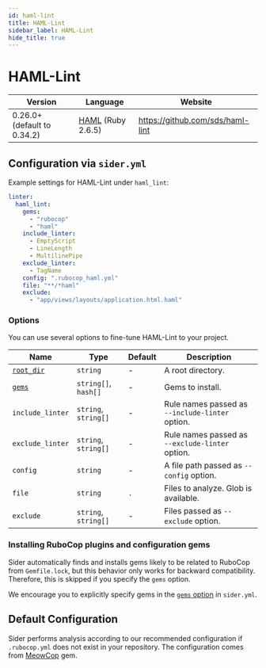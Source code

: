 ```yaml
---
id: haml-lint
title: HAML-Lint
sidebar_label: HAML-Lint
hide_title: true
---
```


# HAML-Lint

| Version                     | Language                              | Website                          |
| --------------------------- | ------------------------------------- | -------------------------------- |
| 0.26.0+ (default to 0.34.2) | [HAML](http://haml.info) (Ruby 2.6.5) | https://github.com/sds/haml-lint |

## Configuration via `sider.yml`

Example settings for HAML-Lint under `haml_lint`:

```yaml
linter:
  haml_lint:
    gems:
      - "rubocop"
      - "haml"
    include_linter:
      - EmptyScript
      - LineLength
      - MultilinePipe
    exclude_linter:
      - TagName
    config: ".rubocop_haml.yml"
    file: "**/*haml"
    exclude:
      - "app/views/layouts/application.html.haml"
```

### Options

You can use several options to fine-tune HAML-Lint to your project.

| Name                                                                        | Type                 | Default | Description                                     |
| --------------------------------------------------------------------------- | -------------------- | ------- | ----------------------------------------------- |
| [`root_dir`](../../getting-started/custom-configuration.md#root_dir-option) | `string`             | -       | A root directory.                               |
| [`gems`](../../getting-started/custom-configuration.md#gems-option)         | `string[]`, `hash[]` | -       | Gems to install.                                |
| `include_linter`                                                            | `string`, `string[]` | -       | Rule names passed as `--include-linter` option. |
| `exclude_linter`                                                            | `string`, `string[]` | -       | Rule names passed as `--exclude-linter` option. |
| `config`                                                                    | `string`             | -       | A file path passed as `--config` option.        |
| `file`                                                                      | `string`             | `.`     | Files to analyze. Glob is available.            |
| `exclude`                                                                   | `string`, `string[]` | -       | Files passed as `--exclude` option.             |

### Installing RuboCop plugins and configuration gems

Sider automatically finds and installs gems likely to be related to RuboCop from `Gemfile.lock`, but this behavior only works for backward compatibility. Therefore, this is skipped if you specify the `gems` option.

We encourage you to explicitly specify gems in the [`gems` option](../../getting-started/custom-configuration.md#gems-option) in `sider.yml`.

## Default Configuration

Sider performs analysis according to our recommended configuration if `.rubocop.yml` does not exist in your repository. The configuration comes from [MeowCop](https://github.com/sider/meowcop) gem.
